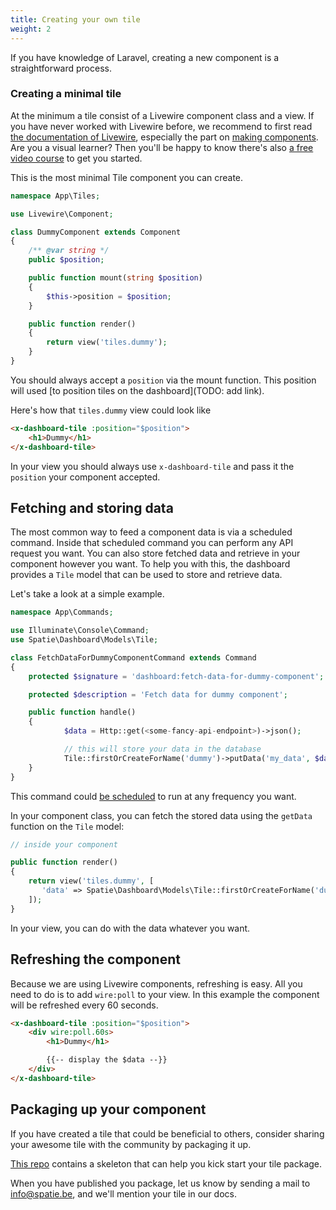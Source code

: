 ```yaml
---
title: Creating your own tile
weight: 2
---
```


If you have knowledge of Laravel, creating a new component is a straightforward process.

### Creating a minimal tile

At the minimum a tile consist of a Livewire component class and a view. If you have never worked with Livewire before, we recommend to first read [the documentation of Livewire](https://laravel-livewire.com/docs/quickstart), especially the part on [making components](https://laravel-livewire.com/docs/making-components). Are you a visual learner? Then you'll be happy to know there's also [a free video course](https://laravel-livewire.com/screencasts/installation) to get you started.

This is the most minimal Tile component you can create.

```php
namespace App\Tiles;

use Livewire\Component;

class DummyComponent extends Component
{
    /** @var string */
    public $position;

    public function mount(string $position)
    {
        $this->position = $position;
    }

    public function render()
    {
        return view('tiles.dummy');
    }
}
```

You should always accept a `position` via the mount function. This position will used [to position tiles on the dashboard](TODO: add link).

Here's how that `tiles.dummy` view could look like

```html
<x-dashboard-tile :position="$position">
    <h1>Dummy</h1>
</x-dashboard-tile>
```

In your view you should always use `x-dashboard-tile` and pass it the `position` your component accepted.

## Fetching and storing data

The most common way to feed a component data is via a scheduled command. Inside that scheduled command you can perform any API request you want. You can also store fetched data and retrieve in your component however you want. To help you with this, the dashboard provides a `Tile` model that can be used to store and retrieve data.

Let's take a look at a simple example.

```php
namespace App\Commands;

use Illuminate\Console\Command;
use Spatie\Dashboard\Models\Tile;

class FetchDataForDummyComponentCommand extends Command
{
    protected $signature = 'dashboard:fetch-data-for-dummy-component';

    protected $description = 'Fetch data for dummy component';

    public function handle()
    {
            $data = Http::get(<some-fancy-api-endpoint>)->json();

            // this will store your data in the database
            Tile::firstOrCreateForName('dummy')->putData('my_data', $data);
    }
}
```

This command could [be scheduled](https://laravel.com/docs/master/scheduling#scheduling-artisan-commands) to run at any frequency you want.

In your component class, you can fetch the stored data using the `getData` function on the `Tile` model:

```php
// inside your component

public function render()
{
    return view('tiles.dummy', [
       'data' => Spatie\Dashboard\Models\Tile::firstOrCreateForName('dummy')->getData('my_data')
    ]);
}
```

In your view, you can do with the data whatever you want.

## Refreshing the component

Because we are using Livewire components, refreshing is easy. All you need to do is to add `wire:poll` to your view. In this example the component will be refreshed every 60 seconds.

```html
<x-dashboard-tile :position="$position">
    <div wire:poll.60s>
        <h1>Dummy</h1>

        {{-- display the $data --}}
    </div>
</x-dashboard-tile>
```

## Packaging up your component

If you have created a tile that could be beneficial to others, consider sharing your awesome tile with the community by packaging it up.

[This repo](https://github.com/spatie/laravel-dashboard-skeleton-tile) contains a skeleton that can help you kick start your tile package.

When you have published you package, let us know by sending a mail to info@spatie.be, and we'll mention your tile in our docs.



